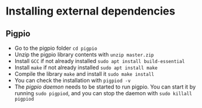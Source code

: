 # Installing external dependencies
## Pigpio
* Go to the pigpio folder `cd pigpio`
* Unzip the pigpio library contents with `unzip master.zip`
* Install `GCC` if not already installed `sudo apt install build-essential`
* Install `make` if not already installed `sudo apt install make`
* Compile the library `make` and install it `sudo make install`
* You can check the installation with `pigpiod -v`
* The _pigpio daemon_ needs to be started to run pigpio. You can start it by running `sudo pigpiod`, and you can stop
  the daemon with `sudo killall pigpiod`
